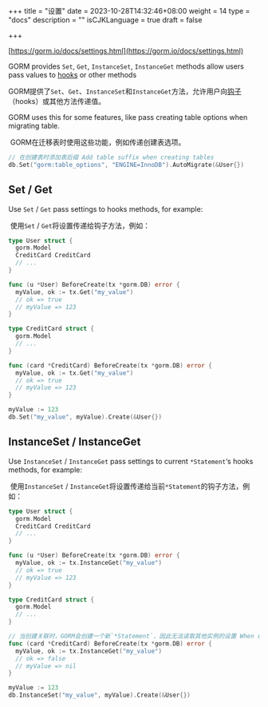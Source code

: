 +++
title = "设置"
date = 2023-10-28T14:32:46+08:00
weight = 14
type = "docs"
description = ""
isCJKLanguage = true
draft = false

+++

[https://gorm.io/docs/settings.html](https://gorm.io/docs/settings.html)

GORM provides `Set`, `Get`, `InstanceSet`, `InstanceGet` methods allow users pass values to [hooks](https://gorm.io/docs/hooks.html) or other methods

​	GORM提供了`Set`、`Get`、`InstanceSet`和`InstanceGet`方法，允许用户向[钩子](../hooks)（hooks）或其他方法传递值。

GORM uses this for some features, like pass creating table options when migrating table.

​	GORM在迁移表时使用这些功能，例如传递创建表选项。

``` go
// 在创建表时添加表后缀 Add table suffix when creating tables
db.Set("gorm:table_options", "ENGINE=InnoDB").AutoMigrate(&User{})
```

## Set / Get

Use `Set` / `Get` pass settings to hooks methods, for example:

​	使用`Set` / `Get`将设置传递给钩子方法，例如：

``` go
type User struct {
  gorm.Model
  CreditCard CreditCard
  // ...
}

func (u *User) BeforeCreate(tx *gorm.DB) error {
  myValue, ok := tx.Get("my_value")
  // ok => true
  // myValue => 123
}

type CreditCard struct {
  gorm.Model
  // ...
}

func (card *CreditCard) BeforeCreate(tx *gorm.DB) error {
  myValue, ok := tx.Get("my_value")
  // ok => true
  // myValue => 123
}

myValue := 123
db.Set("my_value", myValue).Create(&User{})
```

## InstanceSet / InstanceGet

Use `InstanceSet` / `InstanceGet` pass settings to current `*Statement`‘s hooks methods, for example:

​	使用`InstanceSet` / `InstanceGet`将设置传递给当前`*Statement`的钩子方法，例如：

``` go
type User struct {
  gorm.Model
  CreditCard CreditCard
  // ...
}

func (u *User) BeforeCreate(tx *gorm.DB) error {
  myValue, ok := tx.InstanceGet("my_value")
  // ok => true
  // myValue => 123
}

type CreditCard struct {
  gorm.Model
  // ...
}

// 当创建关联时，GORM会创建一个新`*Statement`，因此无法读取其他实例的设置 When creating associations, GORM creates a new `*Statement`, so can't read other instance's settings
func (card *CreditCard) BeforeCreate(tx *gorm.DB) error {
  myValue, ok := tx.InstanceGet("my_value")
  // ok => false
  // myValue => nil
}

myValue := 123
db.InstanceSet("my_value", myValue).Create(&User{})
```